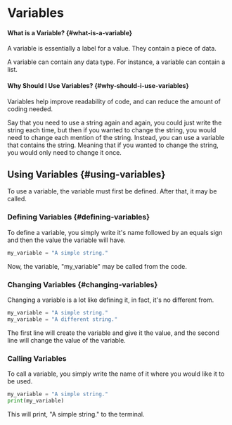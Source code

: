 # Variables

#### What is a Variable? {#what-is-a-variable}

A variable is essentially a label for a value. They contain a piece of data.

A variable can contain any data type. For instance, a variable can contain a list.

#### Why Should I Use Variables? {#why-should-i-use-variables}

Variables help improve readability of code, and can reduce the amount of coding needed.

Say that you need to use a string again and again, you could just write the string each time, but then if you wanted to change the string, you would need to change each mention of the string. Instead, you can use a variable that contains the string. Meaning that if you wanted to change the string, you would only need to change it once.

## Using Variables {#using-variables}

To use a variable, the variable must first be defined. After that, it may be called.

### Defining Variables {#defining-variables}

To define a variable, you simply write it's name followed by an equals sign and then the value the variable will have.

```python
my_variable = "A simple string."
```

Now, the variable, "my\_variable" may be called from the code.

### Changing Variables {#changing-variables}

Changing a variable is a lot like defining it, in fact, it's no different from.

```python
my_variable = "A simple string."
my_variable = "A different string."
```

The first line will create the variable and give it the value, and the second line will change the value of the variable.

### Calling Variables

To call a variable, you simply write the name of it where you would like it to be used.

```python
my_variable = "A simple string."
print(my_variable)
```

This will print, "A simple string." to the terminal.

